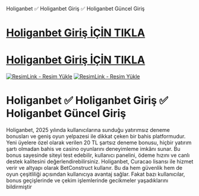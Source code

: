 Holiganbet ✅ Holiganbet Giriş  ✅ Holiganbet  Güncel Giriş
#  <a href="https://holigonbet1197.com/tr.php?aff=7215FA">Holiganbet Giriş İÇİN TIKLA</a>
#  <a href="https://holigonbet1197.com/tr.php?aff=7215FA">Holiganbet Giriş İÇİN TIKLA</a>
<meta charset="UTF-8">
    <meta name="viewport" content="width=device-width, initial-scale=1.0">
</head>
<body>
<a href="https://holigonbet1197.com/tr.php?aff=7215FA" title="ResimLink - Resim Yükle"><img src="https://r.resimlink.com/dmp4I.png" title="ResimLink - Resim Yükle" alt="ResimLink - Resim Yükle"></a>
<a href="https://holigonbet1197.com/tr.php?aff=7215FA" title="ResimLink - Resim Yükle"><img src="https://r.resimlink.com/dmp4I.png" title="ResimLink - Resim Yükle" alt="ResimLink - Resim Yükle"></a>
</a>

# Holiganbet ✅ Holiganbet Giriş  ✅ Holiganbet  Güncel Giriş
Holiganbet, 2025 yılında kullanıcılarına sunduğu yatırımsız deneme bonusları ve geniş oyun yelpazesi ile dikkat çeken bir bahis platformudur. Yeni üyelere özel olarak verilen 20 TL şartsız deneme bonusu, hiçbir yatırım şartı olmadan bahis ve casino oyunlarını deneyimleme imkânı sunar. Bu bonus sayesinde siteyi test edebilir, kullanıcı panelini, ödeme hızını ve canlı destek kalitesini değerlendirebilirsiniz. Holiganbet, Curacao lisansı ile hizmet verir ve altyapı olarak BetConstruct kullanır. Bu da hem güvenlik hem de oyun çeşitliliği açısından kullanıcıya avantaj sağlar. Fakat bazı kullanıcılar, bonus geçişlerinde ve çekim işlemlerinde gecikmeler yaşadıklarını bildirmiştir
